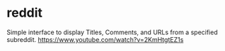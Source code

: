 reddit
======
Simple interface to display Titles, Comments, and URLs from a specified subreddit.
https://www.youtube.com/watch?v=2KmHtgtEZ1s
